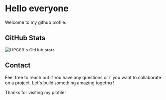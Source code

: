# Hello everyone

Welcome to my github profile.

## GitHub Stats

![HPS88's GitHub stats](https://github-readme-stats.vercel.app/api?username=HPS88&show_icons=true&theme=radical)

## Contact

Feel free to reach out if you have any questions or if you want to collaborate on a project. Let's build something amazing together!

Thanks for visiting my profile!
